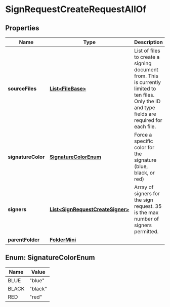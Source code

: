 

# SignRequestCreateRequestAllOf


## Properties

| Name | Type | Description | Notes |
|------------ | ------------- | ------------- | -------------|
|**sourceFiles** | [**List&lt;FileBase&gt;**](FileBase.md) | List of files to create a signing document from. This is currently limited to ten files. Only the ID and type fields are required for each file. |  [optional] |
|**signatureColor** | [**SignatureColorEnum**](#SignatureColorEnum) | Force a specific color for the signature (blue, black, or red) |  [optional] |
|**signers** | [**List&lt;SignRequestCreateSigner&gt;**](SignRequestCreateSigner.md) | Array of signers for the sign request. 35 is the max number of signers permitted. |  [optional] |
|**parentFolder** | [**FolderMini**](FolderMini.md) |  |  [optional] |



## Enum: SignatureColorEnum

| Name | Value |
|---- | -----|
| BLUE | &quot;blue&quot; |
| BLACK | &quot;black&quot; |
| RED | &quot;red&quot; |



